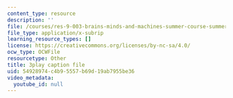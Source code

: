```yaml
---
content_type: resource
description: ''
file: /courses/res-9-003-brains-minds-and-machines-summer-course-summer-2015/54928974c4b95557b69d19ab7955be36_IeD8VXfqPyQ.vtt
file_type: application/x-subrip
learning_resource_types: []
license: https://creativecommons.org/licenses/by-nc-sa/4.0/
ocw_type: OCWFile
resourcetype: Other
title: 3play caption file
uid: 54928974-c4b9-5557-b69d-19ab7955be36
video_metadata:
  youtube_id: null
---
```

